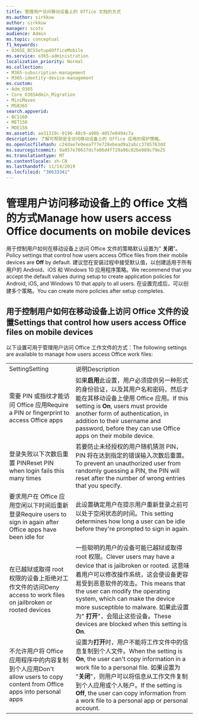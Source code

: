 ```yaml
---
title: 管理用户访问移动设备上的 Office 文档的方式
ms.author: sirkkuw
author: sirkkuw
manager: scotv
audience: Admin
ms.topic: conceptual
f1_keywords:
- O365E_BCSSetup4OfficeMobile
ms.service: o365-administration
localization_priority: Normal
ms.collection:
- M365-subscription-management
- M365-identity-device-management
ms.custom:
- Adm_O365
- Core_O365Admin_Migration
- MiniMaven
- MSB365
search.appverid:
- BCS160
- MET150
- MOE150
ms.assetid: aa31319c-9196-48c9-a90b-4057e0494c7a
description: 了解可帮助安全访问移动设备上的 Office 应用的保护策略。
ms.openlocfilehash: c24dae7e0eea777e728ebead9a2abcc3785763dd
ms.sourcegitcommit: 9a057e70637dcfe06d4f729a96c02be989cf9e25
ms.translationtype: MT
ms.contentlocale: zh-CN
ms.lasthandoff: 11/14/2019
ms.locfileid: "38633341"
---
```

# <a name="manage-how-users-access-office-documents-on-mobile-devices"></a><span data-ttu-id="dfa6b-103">管理用户访问移动设备上的 Office 文档的方式</span><span class="sxs-lookup"><span data-stu-id="dfa6b-103">Manage how users access Office documents on mobile devices</span></span>

 <span data-ttu-id="dfa6b-104">用于控制用户如何在移动设备上访问 Office 文件的策略默认设置为" **关闭**"。</span><span class="sxs-lookup"><span data-stu-id="dfa6b-104">Policy settings that control how users access Office files from their mobile devices are **Off** by default.</span></span> <span data-ttu-id="dfa6b-105">建议您在安装过程中接受默认值，以创建适用于所有用户的 Android、iOS 和 Windows 10 应用程序策略。</span><span class="sxs-lookup"><span data-stu-id="dfa6b-105">We recommend that you accept the default values during setup to create application policies for Android, iOS, and Windows 10 that apply to all users.</span></span> <span data-ttu-id="dfa6b-106">在设置完成后，可以创建多个策略。</span><span class="sxs-lookup"><span data-stu-id="dfa6b-106">You can create more policies after setup completes.</span></span> 
  
## <a name="settings-that-control-how-users-access-office-files-on-mobile-devices"></a><span data-ttu-id="dfa6b-107">用于控制用户如何在移动设备上访问 Office 文件的设置</span><span class="sxs-lookup"><span data-stu-id="dfa6b-107">Settings that control how users access Office files on mobile devices</span></span>

<span data-ttu-id="dfa6b-108">以下设置可用于管理用户访问 Office 工作文件的方式：</span><span class="sxs-lookup"><span data-stu-id="dfa6b-108">The following settings are available to manage how users access Office work files:</span></span>
  
|||
|:-----|:-----|
|<span data-ttu-id="dfa6b-109">Setting</span><span class="sxs-lookup"><span data-stu-id="dfa6b-109">Setting</span></span>  <br/> |<span data-ttu-id="dfa6b-110">说明</span><span class="sxs-lookup"><span data-stu-id="dfa6b-110">Description</span></span>  <br/> |
|<span data-ttu-id="dfa6b-111">需要 PIN 或指纹才能访问 Office 应用</span><span class="sxs-lookup"><span data-stu-id="dfa6b-111">Require a PIN or fingerprint to access Office apps</span></span>  <br/> |<span data-ttu-id="dfa6b-112">如果**启用**此设置，用户必须提供另一种形式的身份验证，以及其用户名和密码，然后才能在其移动设备上使用 Office 应用。</span><span class="sxs-lookup"><span data-stu-id="dfa6b-112">If this setting is **On**, users must provide another form of authentication, in addition to their username and password, before they can use Office apps on their mobile device.</span></span>  <br/> |
|<span data-ttu-id="dfa6b-113">登录失败以下次数后重置 PIN</span><span class="sxs-lookup"><span data-stu-id="dfa6b-113">Reset PIN when login fails this many times</span></span>  <br/> |<span data-ttu-id="dfa6b-114">若要防止未经授权的用户随机猜测 PIN，PIN 将在达到指定的错误输入次数后重置。</span><span class="sxs-lookup"><span data-stu-id="dfa6b-114">To prevent an unauthorized user from randomly guessing a PIN, the PIN will reset after the number of wrong entries that you specify.</span></span>  <br/> |
|<span data-ttu-id="dfa6b-115">要求用户在 Office 应用空闲以下时间后重新登录</span><span class="sxs-lookup"><span data-stu-id="dfa6b-115">Require users to sign in again after Office apps have been idle for</span></span>  <br/> |<span data-ttu-id="dfa6b-116">此设置确定用户在提示用户重新登录之前可以处于空闲状态的时间。</span><span class="sxs-lookup"><span data-stu-id="dfa6b-116">This setting determines how long a user can be idle before they're prompted to sign in again.</span></span>  <br/> |
|<span data-ttu-id="dfa6b-117">在已越狱或取得 root 权限的设备上拒绝对工作文件的访问</span><span class="sxs-lookup"><span data-stu-id="dfa6b-117">Deny access to work files on jailbroken or rooted devices</span></span>  <br/> |<span data-ttu-id="dfa6b-118">一些聪明的用户的设备可能已越狱或取得 root 权限。</span><span class="sxs-lookup"><span data-stu-id="dfa6b-118">Clever users may have a device that is jailbroken or rooted.</span></span> <span data-ttu-id="dfa6b-119">这意味着用户可以修改操作系统，这会使设备更容易受到恶意软件的攻击。</span><span class="sxs-lookup"><span data-stu-id="dfa6b-119">This means that the user can modify the operating system, which can make the device more susceptible to malware.</span></span> <span data-ttu-id="dfa6b-120">如果此设置为" **打开**"，会阻止这些设备。</span><span class="sxs-lookup"><span data-stu-id="dfa6b-120">These devices are blocked when this setting is **On**.</span></span>  <br/> |
|<span data-ttu-id="dfa6b-121">不允许用户将 Office 应用程序中的内容复制到个人应用</span><span class="sxs-lookup"><span data-stu-id="dfa6b-121">Don't allow users to copy content from Office apps into personal apps</span></span>  <br/> |<span data-ttu-id="dfa6b-122">设置为**打开**时，用户不能将工作文件中的信息复制到个人文件。</span><span class="sxs-lookup"><span data-stu-id="dfa6b-122">When the setting is **On**, the user can't copy information in a work file to a personal file.</span></span> <span data-ttu-id="dfa6b-123">如果设置为 "**关闭**"，则用户可以将信息从工作文件复制到个人应用或个人帐户。</span><span class="sxs-lookup"><span data-stu-id="dfa6b-123">If the setting is **Off**, the user can copy information from a work file to a personal app or personal account.</span></span>  <br/> |
   

